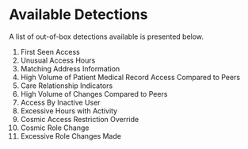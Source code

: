 # Available Detections
A list of out-of-box detections available is presented below.

1. First Seen Access
2. Unusual Access Hours
3. Matching Address Information
4. High Volume of Patient Medical Record Access Compared to Peers
5. Care Relationship Indicators
6. High Volume of Changes Compared to Peers
7. Access By Inactive User
8. Excessive Hours with Activity
9. Cosmic Access Restriction Override
10. Cosmic Role Change
11. Excessive Role Changes Made

